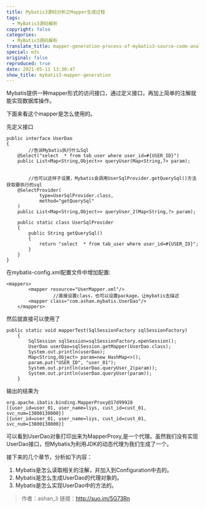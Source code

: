 ```yaml
---
title: Mybatis3源码分析之Mapper生成过程
tags:
  - MyBatis3源码解析
copyright: false
categories:
  - MyBatis3源码解析
translate_title: mapper-generation-process-of-mybatis3-source-code-analysis
special: m3s
original: false
reproduced: true
date: 2021-05-11 13:30:47
show_title: mybatis3-mapper-generation
---
```


Mybatis提供一种mapper形式的访问接口，通过定义接口，再加上简单的注解就能实现数据库操作。 

下面来看这个mapper是怎么使用的。

先定义接口

    public interface UserDao
    {
            //告诉Mybatis执行什么Sql
    	@Select("select  * from tab_user where user_id=#{USER_ID}")
    	public List<Map<String,Object>> queryUser(Map<String,?> param);
    	
    	
            //也可以这样子设置，Mybatis会调用UserSqlProvider.getQuerySql()方法获取要执行的sql
    	@SelectProvider(
    			type=UserSqlProvider.class,
    			method="getQuerySql"
    	)
    	public List<Map<String,Object>> queryUser_2(Map<String,?> param);
    	
    	public static class UserSqlProvider
    	{
    		public String getQuerySql()
    		{
    			return "select  * from tab_user where user_id=#{USER_ID}";
    		}
    	}
    }

在mybatis-config.xml配置文件中增加配置:

    <mappers>
    		<mapper resource="UserMapper.xml"/>
                     //直接设置class，也可以设置package，让mybatis去描述
    		<mapper class="com.ashan.mybatis.UserDao"/>
    	</mappers>

  

然后就直接可以使用了

    public static void mapperTest(SqlSessionFactory sqlSessionFactory)
    	{
    		SqlSession sqlSession=sqlSessionFactory.openSession();
    		UserDao userDao=sqlSession.getMapper(UserDao.class);
    		System.out.println(userDao);
    		Map<String,Object> param=new HashMap<>();
    		param.put("USER_ID", "user_01");
    		System.out.println(userDao.queryUser_2(param));
    		System.out.println(userDao.queryUser(param));
    	}

输出的结果为

    org.apache.ibatis.binding.MapperProxy@17d99928
    [{user_id=user_01, user_name=liys, cust_id=cust_01, svc_num=13800138000}]
    [{user_id=user_01, user_name=liys, cust_id=cust_01, svc_num=13800138000}]

  
可以看到UserDao对象打印出来为MapperProxy,是一个代理。虽然我们没有实现UserDao接口，但Mybatis为利用JDK的动态代理为我们生成了一个。

接下来的几个章节，分析如下内容： 

1.  Mybatis是怎么读取相关的注解，并加入到Configuration中去的。
2.  Mybatis是怎么生成UserDao的代理对象的。
3.  Mybatis是怎么实现UserDao中的方法的。

> 作者：ashan_li
> 链接：http://suo.im/5G73Rn
